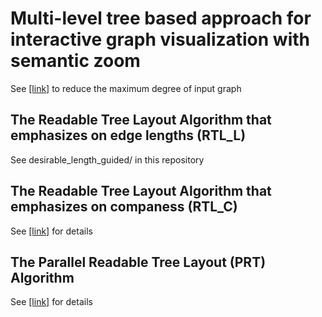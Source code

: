 # Multi-level tree based approach for interactive graph visualization with semantic zoom

See [[link]](https://github.com/enggiqbal/mlgd/blob/master/ml_tree_extractor/degree_reducer.py) to reduce the maximum degree of input graph

## The Readable Tree Layout Algorithm that emphasizes on edge lengths (RTL_L)
See desirable_length_guided/ in this repository

## The Readable Tree Layout Algorithm that emphasizes on companess (RTL_C)
See [[link]](https://github.com/tiga1231/zmlt/) for details

## The Parallel Readable Tree Layout (PRT) Algorithm
See [[link]](https://github.com/khaled-rahman/BatchTree) for details

